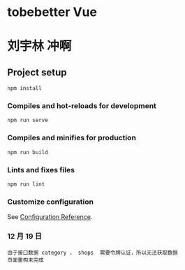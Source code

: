 # tobebetter Vue

# 刘宇林 冲啊

## Project setup

```
npm install
```

### Compiles and hot-reloads for development

```
npm run serve
```

### Compiles and minifies for production

```
npm run build
```

### Lints and fixes files

```
npm run lint
```

### Customize configuration

See [Configuration Reference](https://cli.vuejs.org/config/).

### 12 月 19 日

    由于接口数据 category ， shops  需要令牌认证，所以无法获取数据
    页面重构未完成
